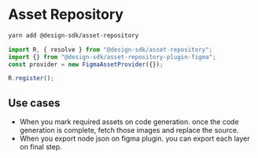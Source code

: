 <!-- WIP -->

# Asset Repository

```bash
yarn add @design-sdk/asset-repository
```

```ts
import R, { resolve } from "@design-sdk/asset-repository";
import {} from "@design-sdk/asset-repository-plugin-figma";
const provider = new FigmaAssetProvider({});

R.register();
```

## Use cases

- When you mark required assets on code generation. once the code generation is complete, fetch those images and replace the source.
- When you export node json on figma plugin. you can export each layer on final step.
